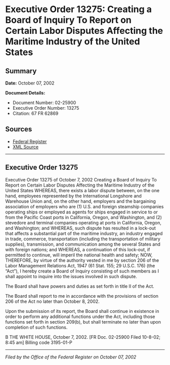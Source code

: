 # Executive Order 13275: Creating a Board of Inquiry To Report on Certain Labor Disputes Affecting the Maritime Industry of the United States

## Summary

**Date:** October 07, 2002

**Document Details:**
- Document Number: 02-25900
- Executive Order Number: 13275
- Citation: 67 FR 62869

## Sources
- [Federal Register](https://www.federalregister.gov/documents/2002/10/09/02-25900/creating-a-board-of-inquiry-to-report-on-certain-labor-disputes-affecting-the-maritime-industry-of)
- [XML Source](https://www.federalregister.gov/documents/full_text/xml/2002/10/09/02-25900.xml)

---

## Executive Order 13275

Executive Order 13275 of October 7, 2002
Creating a Board of Inquiry To Report on Certain Labor Disputes Affecting the Maritime Industry of the United States
WHEREAS, there exists a labor dispute between, on the one hand, employees represented by the International Longshore and Warehouse Union and, on the other hand, employers and the bargaining association of employers who are (1) U.S. and foreign steamship companies operating ships or employed as agents for ships engaged in service to or from the Pacific Coast ports in California, Oregon, and Washington, and (2) stevedore and terminal companies operating at ports in California, Oregon, and Washington; and
WHEREAS, such dispute has resulted in a lock-out that affects a substantial part of the maritime industry, an industry engaged in trade, commerce, transportation (including the transportation of military supplies), transmission, and communication among the several States and with foreign nations; and
WHEREAS, a continuation of this lock-out, if permitted to continue, will imperil the national health and safety;
NOW, THEREFORE, by virtue of the authority vested in me by section 206 of the Labor Management Relations Act, 1947 (61 Stat. 155; 29 U.S.C. 176) (the “Act”), I hereby create a Board of Inquiry consisting of such members as I shall appoint to inquire into the issues involved in such dispute.

The Board shall have powers and duties as set forth in title II of the Act.

The Board shall report to me in accordance with the provisions of section 206 of the Act no later than October 8, 2002.

Upon the submission of its report, the Board shall continue in existence in order to perform any additional functions under the Act, including those functions set forth in section 209(b), but shall terminate no later than upon completion of such functions.

B
THE WHITE HOUSE,
October 7, 2002.
[FR Doc. 02-25900
Filed 10-8-02; 8:45 am]
Billing code 3195-01-P

---

*Filed by the Office of the Federal Register on October 07, 2002*
